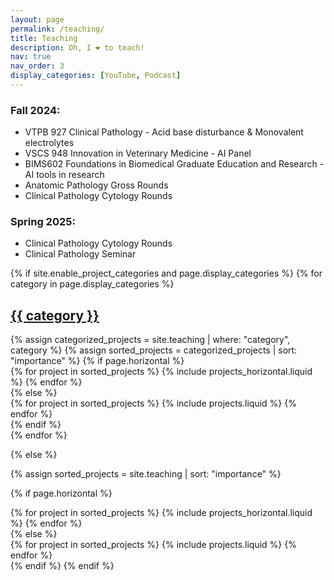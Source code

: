 ```yaml
---
layout: page
permalink: /teaching/
title: Teaching
description: Oh, I ❤️ to teach!
nav: true
nav_order: 3
display_categories: [YouTube, Podcast]
---
```

<div class="projects">
  <div class="course">
    <div>
      <h3>Fall 2024:</h3>
      <ul>
        <li>VTPB 927 Clinical Pathology - Acid base disturbance & Monovalent electrolytes</li>
        <li>VSCS 948 Innovation in Veterinary Medicine - AI Panel</li>
        <li>BIMS602 Foundations in Biomedical Graduate Education and Research - AI tools in research</li>
        <li>Anatomic Pathology Gross Rounds</li>
        <li>Clinical Pathology Cytology Rounds</li>
      </ul>
    </div>
    <div>
      <h3>Spring 2025:</h3>
      <ul>
        <li>Clinical Pathology Cytology Rounds</li>
        <li>Clinical Pathology Seminar</li>
      </ul>
    </div>
  </div>
{% if site.enable_project_categories and page.display_categories %}
  <!-- Display categorized projects -->
  {% for category in page.display_categories %}
  <a id="{{ category }}" href=".#{{ category }}">
    <h2 class="category">{{ category }}</h2>
  </a>
  {% assign categorized_projects = site.teaching | where: "category", category %}
  {% assign sorted_projects = categorized_projects | sort: "importance" %}
  <!-- Generate cards for each teaching -->
  {% if page.horizontal %}
  <div class="container">
    <div class="row row-cols-1 row-cols-md-2">
    {% for project in sorted_projects %}
      {% include projects_horizontal.liquid %}
    {% endfor %}
    </div>
  </div>
  {% else %}
  <div class="row row-cols-1 row-cols-md-3">
    {% for project in sorted_projects %}
      {% include projects.liquid %}
    {% endfor %}
  </div>
  {% endif %}
  <br>
  {% endfor %}

{% else %}

<!-- Display teaching without categories -->

{% assign sorted_projects = site.teaching | sort: "importance" %}

  <!-- Generate cards for each project -->

{% if page.horizontal %}

  <div class="container">
    <div class="row row-cols-1 row-cols-md-2">
    {% for project in sorted_projects %}
      {% include projects_horizontal.liquid %}
    {% endfor %}
    </div>
  </div>
  {% else %}
  <div class="row row-cols-1 row-cols-md-3">
    {% for project in sorted_projects %}
      {% include projects.liquid %}
    {% endfor %}
  </div>
  {% endif %}
{% endif %}
</div>
